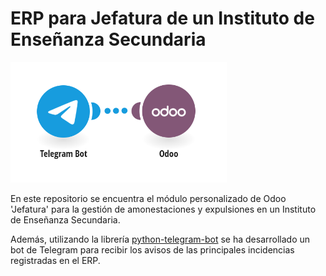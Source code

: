 # ERP para Jefatura de un Instituto de Enseñanza Secundaria

![PDF amonestacion](https://raw.githubusercontent.com/amogalla/jefatura-odoo/main/imagenes/odoo-telegram.png)


En este repositorio se encuentra el módulo personalizado de Odoo 'Jefatura' para la gestión de amonestaciones y expulsiones en un Instituto de Enseñanza Secundaria. 

Además, utilizando la librería [python-telegram-bot](https://github.com/python-telegram-bot/python-telegram-bot) se ha desarrollado un bot de Telegram para recibir los avisos de las principales incidencias registradas en el ERP.
